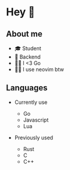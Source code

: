 # Hey 👋

## About me

- 🎓 Student
- 💾 Backend
- 👨‍💻 I <3 Go
- 🧙‍♂️ I use neovim btw

## Languages

- Currently use

  - Go
  - Javascript
  - Lua

- Previously used

  - Rust
  - C
  - C++
